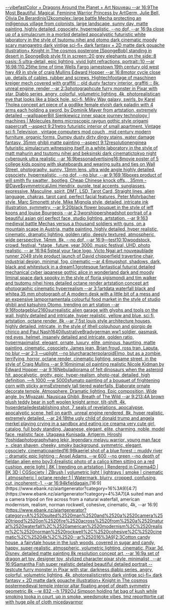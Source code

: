 [--vibefast](https://www.ebank.nz/aiartgenerator?category=--vibefast)[Color + Dragons Around the Planet + Art Nouveau --ar 16:9](https://www.ebank.nz/aiartgenerator?category=Color%2520%2B%2520Dragons%2520Around%2520the%2520Planet%2520%2B%2520Art%2520Nouveau%2520--ar%252016%3A9)[The Most Beautiful, Magical, Feminine Warrior Princess by ArtGerm, Julie Bell, Olivia De Berardinis](https://www.ebank.nz/aiartgenerator?category=The%2520Most%2520Beautiful%2C%2520Magical%2C%2520Feminine%2520Warrior%2520Princess%2520by%2520ArtGerm%2C%2520Julie%2520Bell%2C%2520Olivia%2520De%2520Berardinis)[12k](https://www.ebank.nz/aiartgenerator?category=12k)[complex::](https://www.ebank.nz/aiartgenerator?category=complex%3A%3A)[large battle Mecha protecting an indigenous village from colonists, large landscape, sunny day, matte painting, highly detailed, cgsociety, hyperrealistic, --no dof, --ar 16:9](https://www.ebank.nz/aiartgenerator?category=large%2520battle%2520Mecha%2520protecting%2520an%2520indigenous%2520village%2520from%2520colonists%2C%2520large%2520landscape%2C%2520sunny%2520day%2C%2520matte%2520painting%2C%2520highly%2520detailed%2C%2520cgsociety%2C%2520hyperrealistic%2C%2520--no%2520dof%2C%2520--ar%252016%3A9)[a close up of a simulacrum in a morbid detailed apocalyptic futuristic white laboratory in the style of tsutomu nihei and otomo dark cinematic moody scary manga](https://www.ebank.nz/aiartgenerator?category=a%2520close%2520up%2520of%2520a%2520simulacrum%2520in%2520a%2520morbid%2520detailed%2520apocalyptic%2520futuristic%2520white%2520laboratory%2520in%2520the%2520style%2520of%2520tsutomu%2520nihei%2520and%2520otomo%2520dark%2520cinematic%2520moody%2520scary%2520manga)[retro dark vintige sci-fi+ dark fantasy + 2D matte dark gouache illustration+ Knight in The cosmos poster](https://www.ebank.nz/aiartgenerator?category=retro%2520dark%2520vintige%2520sci-fi%2B%2520dark%2520fantasy%2520%2B%25202D%2520matte%2520dark%2520gouache%2520illustration%2B%2520Knight%2520in%2520The%2520cosmos%2520poster)[one [SpongeBob] standing in desert in SpongeBob style fit in screen::20 grey elephants on the side::8 oasis::5 ultra-detail, epic lighting, vivid light refractions, portrait::10 —ar 16:9](https://www.ebank.nz/aiartgenerator?category=one%2520%5BSpongeBob%5D%2520standing%2520in%2520desert%2520in%2520SpongeBob%2520style%2520fit%2520in%2520screen%3A%3A20%2520grey%2520elephants%2520on%2520the%2520side%3A%3A8%2520oasis%3A%3A5%2520ultra-detail%2C%2520epic%2520lighting%2C%2520vivid%2520light%2520refractions%2C%2520portrait%3A%3A10%2520%E2%80%94ar%252016%3A9)[8:11](https://www.ebank.nz/aiartgenerator?category=8%3A11)[0.25](https://www.ebank.nz/aiartgenerator?category=0.25)[the time of time Wells Fargo jamestown 19th century old west hwy 49 in style of craig Mullins Edward Hopper --ar 16:8](https://www.ebank.nz/aiartgenerator?category=the%2520time%2520of%2520time%2520Wells%2520Fargo%2520jamestown%252019th%2520century%2520old%2520west%2520hwy%252049%2520in%2520style%2520of%2520craig%2520Mullins%2520Edward%2520Hopper%2520--ar%252016%3A8)[motor cycle close up, details of cables, rubber and screws, Hightech](https://www.ebank.nz/aiartgenerator?category=motor%2520cycle%2520close%2520up%2C%2520details%2520of%2520cables%2C%2520rubber%2520and%2520screws%2C%2520Hightech)[footage of maschinen kreiger mech covered with graffiti :: old dusty factory interior, graffiti :: 8k, unreal engine, render --ar 2:3](https://www.ebank.nz/aiartgenerator?category=footage%2520of%2520maschinen%2520kreiger%2520mech%2520covered%2520with%2520graffiti%2520%3A%3A%2520old%2520dusty%2520factory%2520interior%2C%2520graffiti%2520%3A%3A%25208k%2C%2520unreal%2520engine%2C%2520render%2520--ar%25202%3A3)[photograph](https://www.ebank.nz/aiartgenerator?category=photograph)[cute furry monster in Pixar with star, Diablo series, angry, colorful, volumetric lighting, 4k, photorealistic](https://www.ebank.nz/aiartgenerator?category=cute%2520furry%2520monster%2520in%2520Pixar%2520with%2520star%2C%2520Diablo%2520series%2C%2520angry%2C%2520colorful%2C%2520volumetric%2520lighting%2C%25204k%2C%2520photorealistic)[an eye that looks like a black hole, sci-fi, Milky Way galaxy, swirls, by  Karel Thole](https://www.ebank.nz/aiartgenerator?category=an%2520eye%2520that%2520looks%2520like%2520a%2520black%2520hole%2C%2520sci-fi%2C%2520Milky%2520Way%2520galaxy%2C%2520swirls%2C%2520by%2520%2520Karel%2520Thole)[a concept art piece of a godlike female elvish dark paladin with 4 arms each holding a sword,  by Dominik Mayer from artstation, extremely detailed --wallpaper](https://www.ebank.nz/aiartgenerator?category=a%2520concept%2520art%2520piece%2520of%2520a%2520godlike%2520female%2520elvish%2520dark%2520paladin%2520with%25204%2520arms%2520each%2520holding%2520a%2520sword%2C%2520%2520by%2520Dominik%2520Mayer%2520from%2520artstation%2C%2520extremely%2520detailed%2520--wallpaper)[Bill Sienkiewicz  inner space journey  technology | machines | Molecules items microscopic raygun gothic style origami papercraft --aspect 9:21](https://www.ebank.nz/aiartgenerator?category=Bill%2520Sienkiewicz%2520%2520inner%2520space%2520journey%2520%2520technology%2520%7C%2520machines%2520%7C%2520Molecules%2520items%2520microscopic%2520raygun%2520gothic%2520style%2520origami%2520papercraft%2520--aspect%25209%3A21)[retro futuristic interior of small apartment. Vintage sci fi Television , vintage computers mod couch , mid century modern furniture, organic forms, Dumpy dusty dirty dingy stains, water damage fantasy, 35mm ghibli matte painting --aspect 9:12](https://www.ebank.nz/aiartgenerator?category=retro%2520futuristic%2520interior%2520of%2520small%2520apartment.%2520Vintage%2520sci%2520fi%2520Television%2520%2C%2520vintage%2520computers%2520mod%2520couch%2520%2C%2520mid%2520century%2520modern%2520furniture%2C%2520organic%2520forms%2C%2520Dumpy%2520dusty%2520dirty%2520dingy%2520stains%2C%2520water%2520damage%2520fantasy%2C%252035mm%2520ghibli%2520matte%2520painting%2520--aspect%25209%3A12)[resolution](https://www.ebank.nz/aiartgenerator?category=resolution)[engine](https://www.ebank.nz/aiartgenerator?category=engine)[a futuristic simulacrum witnessing itself in a white laboratory in the style of matt mahurin and tsutomu nihei and beksinski dark cinematic](https://www.ebank.nz/aiartgenerator?category=a%2520futuristic%2520simulacrum%2520witnessing%2520itself%2520in%2520a%2520white%2520laboratory%2520in%2520the%2520style%2520of%2520matt%2520mahurin%2520and%2520tsutomu%2520nihei%2520and%2520beksinski%2520dark%2520cinematic)[tokyo night cyberpunk ultra realistic --ar 16:9](https://www.ebank.nz/aiartgenerator?category=tokyo%2520night%2520cyberpunk%2520ultra%2520realistic%2520--ar%252016%3A9)[besson](https://www.ebank.nz/aiartgenerator?category=besson)[advertising](https://www.ebank.nz/aiartgenerator?category=advertising)[16:8](https://www.ebank.nz/aiartgenerator?category=16%3A8)[movie poster of 5 college kids posing with skateboards and wearing suits and ties on Wall Street, photography, sunny, 13mm lens, ultra wide angle highly detailed, cgsociety, hyperrealistic, --no dof, --no blur, --ar 9:16](https://www.ebank.nz/aiartgenerator?category=movie%2520poster%2520of%25205%2520college%2520kids%2520posing%2520with%2520skateboards%2520and%2520wearing%2520suits%2520and%2520ties%2520on%2520Wall%2520Street%2C%2520photography%2C%2520sunny%2C%252013mm%2520lens%2C%2520ultra%2520wide%2520angle%2520highly%2520detailed%2C%2520cgsociety%2C%2520hyperrealistic%2C%2520--no%2520dof%2C%2520--no%2520blur%2C%2520--ar%25209%3A16)[9:16](https://www.ebank.nz/aiartgenerator?category=9%3A16)[boxes product of will smith fly swatter,, bootleg, Cheap Chinese knock offs,,, 35mm - @Dave$](https://www.ebank.nz/aiartgenerator?category=boxes%2520product%2520of%2520will%2520smith%2520fly%2520swatter%2C%2C%2520bootleg%2C%2520Cheap%2520Chinese%2520knock%2520offs%2C%2C%2C%252035mm%2520-%2520%40Dave%24)[symmetrical](https://www.ebank.nz/aiartgenerator?category=symmetrical)[Jimi Hendrix, purple, teal accents, sunglasses, expressive, Masculine, spirit, DMT, LSD, Tarot Card, Straight lines, alien language, chakras, tarot card, perfect facial features, Peter Mohrbacher style, Marc Simonetti style, Mike Mignola style, detailed, intricate ink illustration, symmetry, --ar 9:20](https://www.ebank.nz/aiartgenerator?category=Jimi%2520Hendrix%2C%2520purple%2C%2520teal%2520accents%2C%2520sunglasses%2C%2520expressive%2C%2520Masculine%2C%2520spirit%2C%2520DMT%2C%2520LSD%2C%2520Tarot%2520Card%2C%2520Straight%2520lines%2C%2520alien%2520language%2C%2520chakras%2C%2520tarot%2520card%2C%2520perfect%2520facial%2520features%2C%2520Peter%2520Mohrbacher%2520style%2C%2520Marc%2520Simonetti%2520style%2C%2520Mike%2520Mignola%2520style%2C%2520detailed%2C%2520intricate%2520ink%2520illustration%2C%2520symmetry%2C%2520--ar%25209%3A20)[black flower bouquet in the style of jeff koons and louise Bourgeois  --ar 2:3](https://www.ebank.nz/aiartgenerator?category=black%2520flower%2520bouquet%2520in%2520the%2520style%2520of%2520jeff%2520koons%2520and%2520louise%2520Bourgeois%2520%2520--ar%25202%3A3)[worshippers](https://www.ebank.nz/aiartgenerator?category=worshippers)[headshot portrait of a beautiful asian girl perfect face, studio lighting, artstation. --ar 9:16](https://www.ebank.nz/aiartgenerator?category=headshot%2520portrait%2520of%2520a%2520beautiful%2520asian%2520girl%2520perfect%2520face%2C%2520studio%2520lighting%2C%2520artstation.%2520--ar%25209%3A16)[3 medieval battle Mechas versus a thousand soldiers with guns, on a mountain scape in Austria, matte painting, highly detailed, hyper realistic, cinematic, dramatic lighting, golden ratio, deeply textured, atmospheric, wide perspective, 14mm, 8k, --no dof, --ar 16:9](https://www.ebank.nz/aiartgenerator?category=3%2520medieval%2520battle%2520Mechas%2520versus%2520a%2520thousand%2520soldiers%2520with%2520guns%2C%2520on%2520a%2520mountain%2520scape%2520in%2520Austria%2C%2520matte%2520painting%2C%2520highly%2520detailed%2C%2520hyper%2520realistic%2C%2520cinematic%2C%2520dramatic%2520lighting%2C%2520golden%2520ratio%2C%2520deeply%2520textured%2C%2520atmospheric%2C%2520wide%2520perspective%2C%252014mm%2C%25208k%2C%2520--no%2520dof%2C%2520--ar%252016%3A9)[—test](https://www.ebank.nz/aiartgenerator?category=%E2%80%94test)[](https://www.ebank.nz/aiartgenerator?category=)[10:10](https://www.ebank.nz/aiartgenerator?category=10%3A10)[woodstock, crowd, festival, *stage , future, year 3000, music festival, UHD, photo realistic, -- ar 16:9](https://www.ebank.nz/aiartgenerator?category=woodstock%2C%2520crowd%2C%2520festival%2C%2520%2Astage%2520%2C%2520future%2C%2520year%25203000%2C%2520music%2520festival%2C%2520UHD%2C%2520photo%2520realistic%2C%2520--%2520ar%252016%3A9)[4:5](https://www.ebank.nz/aiartgenerator?category=4%3A5)[steal your face logo, Victo Ngai art nouveau](https://www.ebank.nz/aiartgenerator?category=steal%2520your%2520face%2520logo%2C%2520Victo%2520Ngai%2520art%2520nouveau)[blade runner 2049 style product launch of David chipperfield travertine chair, industrial design, minimal, fog, cinematic —ar 4:6](https://www.ebank.nz/aiartgenerator?category=blade%2520runner%25202049%2520style%2520product%2520launch%2520of%2520David%2520chipperfield%2520travertine%2520chair%2C%2520industrial%2520design%2C%2520minimal%2C%2520fog%2C%2520cinematic%2520%E2%80%94ar%25204%3A6)[mugshot, shadows, dark, black and white](https://www.ebank.nz/aiartgenerator?category=mugshot%2C%2520shadows%2C%2520dark%2C%2520black%2520and%2520white)[stuck in a dream](https://www.ebank.nz/aiartgenerator?category=stuck%2520in%2520a%2520dream)[1.1](https://www.ebank.nz/aiartgenerator?category=1.1)[grotesque fantastical futurist detailed mechanical cyber japanese gothic alice in wonderland dark and moody liminal space dark spooky in the style of floria sigismondi and tim walker and tsutomu nihei hires detailed octane render artstation concept art photographic cinematic hyperrealism --ar 3:1](https://www.ebank.nz/aiartgenerator?category=grotesque%2520fantastical%2520futurist%2520detailed%2520mechanical%2520cyber%2520japanese%2520gothic%2520alice%2520in%2520wonderland%2520dark%2520and%2520moody%2520liminal%2520space%2520dark%2520spooky%2520in%2520the%2520style%2520of%2520floria%2520sigismondi%2520and%2520tim%2520walker%2520and%2520tsutomu%2520nihei%2520hires%2520detailed%2520octane%2520render%2520artstation%2520concept%2520art%2520photographic%2520cinematic%2520hyperrealism%2520--ar%25203%3A1)[art](https://www.ebank.nz/aiartgenerator?category=art)[data waterfall black and white](https://www.ebank.nz/aiartgenerator?category=data%2520waterfall%2520black%2520and%2520white)[a 35 mm photograph of A modern desk with a little bit of a mess and an expensive lamp](https://www.ebank.nz/aiartgenerator?category=a%252035%2520mm%2520photograph%2520of%2520A%2520modern%2520desk%2520with%2520a%2520little%2520bit%2520of%2520a%2520mess%2520and%2520an%2520expensive%2520lamp)[ornamental](https://www.ebank.nz/aiartgenerator?category=ornamental)[a colourful food market in the style of studio ghibli and katsuhiro Otomo, trending on art station --ar 9:16](https://www.ebank.nz/aiartgenerator?category=a%2520colourful%2520food%2520market%2520in%2520the%2520style%2520of%2520studio%2520ghibli%2520and%2520katsuhiro%2520Otomo%2C%2520trending%2520on%2520art%2520station%2520--ar%25209%3A16)[footage](https://www.ebank.nz/aiartgenerator?category=footage)[blur](https://www.ebank.nz/aiartgenerator?category=blur)[2160](https://www.ebank.nz/aiartgenerator?category=2160)[surrealistic alien garage with glyphs and tools on the wall, highly detailed and intricate, hyper realistic, yellow and blue, sci fi, artstation, octane render, 8k --ar 7:5](https://www.ebank.nz/aiartgenerator?category=surrealistic%2520alien%2520garage%2520with%2520glyphs%2520and%2520tools%2520on%2520the%2520wall%2C%2520highly%2520detailed%2520and%2520intricate%2C%2520hyper%2520realistic%2C%2520yellow%2520and%2520blue%2C%2520sci%2520fi%2C%2520artstation%2C%2520octane%2520render%2C%25208k%2520--ar%25207%3A5)[st louis style architecture houses, highly detailed, intricate, in the style of ithell colquhoun and giorgio de chirico and Paul Nash](https://www.ebank.nz/aiartgenerator?category=st%2520louis%2520style%2520architecture%2520houses%2C%2520highly%2520detailed%2C%2520intricate%2C%2520in%2520the%2520style%2520of%2520ithell%2520colquhoun%2520and%2520giorgio%2520de%2520chirico%2520and%2520Paul%2520Nash)[1640](https://www.ebank.nz/aiartgenerator?category=1640)[illustrative](https://www.ebank.nz/aiartgenerator?category=illustrative)[Brady](https://www.ebank.nz/aiartgenerator?category=Brady)[german ww1 soldier, gasmask, red eyes, helmet, insanely detailed and intricate, golden ratio, hypermaximalist, elegant, ornate, luxury, elite, ominous, haunting, matte painting, cinematic, cgsociety, James jean, Brian froud, ross tran, Laputa, no blur —ar 2:3 —uplight --no blur](https://www.ebank.nz/aiartgenerator?category=german%2520ww1%2520soldier%2C%2520gasmask%2C%2520red%2520eyes%2C%2520helmet%2C%2520insanely%2520detailed%2520and%2520intricate%2C%2520golden%2520ratio%2C%2520hypermaximalist%2C%2520elegant%2C%2520ornate%2C%2520luxury%2C%2520elite%2C%2520ominous%2C%2520haunting%2C%2520matte%2520painting%2C%2520cinematic%2C%2520cgsociety%2C%2520James%2520jean%2C%2520Brian%2520froud%2C%2520ross%2520tran%2C%2520Laputa%2C%2520no%2520blur%2520%E2%80%94ar%25202%3A3%2520%E2%80%94uplight%2520--no%2520blur)[character](https://www.ebank.nz/aiartgenerator?category=character)[polaroid](https://www.ebank.nz/aiartgenerator?category=polaroid)[Elmo, but as a zombie, terrifying, horror, octane render, cinematic lighting, sesame street, in the style of Craig Mullins --ar 9:16](https://www.ebank.nz/aiartgenerator?category=Elmo%2C%2520but%2520as%2520a%2520zombie%2C%2520terrifying%2C%2520horror%2C%2520octane%2520render%2C%2520cinematic%2520lighting%2C%2520sesame%2520street%2C%2520in%2520the%2520style%2520of%2520Craig%2520Mullins%2520--ar%25209%3A16)[minimal oil painting realistic Nicole Kidman	 by Edward Hopper --ar 9:16](https://www.ebank.nz/aiartgenerator?category=minimal%2520oil%2520painting%2520realistic%2520Nicole%2520Kidman%09%2520by%2520Edward%2520Hopper%2520--ar%25209%3A16)[Nebula](https://www.ebank.nz/aiartgenerator?category=Nebula)[diorama of felt dinosaurs when the asteroid hit, apocalyptic, grotty, epic, hyper-realism, photo-real, detailed, high definition, —h 1000 —w 5000](https://www.ebank.nz/aiartgenerator?category=diorama%2520of%2520felt%2520dinosaurs%2520when%2520the%2520asteroid%2520hit%2C%2520apocalyptic%2C%2520grotty%2C%2520epic%2C%2520hyper-realism%2C%2520photo-real%2C%2520detailed%2C%2520high%2520definition%2C%2520%E2%80%94h%25201000%2520%E2%80%94w%25205000)[sfumato painting of a bouquet of frightening corn with sticky arms](https://www.ebank.nz/aiartgenerator?category=sfumato%2520painting%2520of%2520a%2520bouquet%2520of%2520frightening%2520corn%2520with%2520sticky%2520arms)[Extremely tall tiered waterfalls, Elaborate ornate decorate temple, Atmosphere, Dramatic lighting, Epic composition, Wide angle, by Miyazaki, Nausicaa Ghibli, Breath of The Wild --ar 9:21](https://www.ebank.nz/aiartgenerator?category=Extremely%2520tall%2520tiered%2520waterfalls%2C%2520Elaborate%2520ornate%2520decorate%2520temple%2C%2520Atmosphere%2C%2520Dramatic%2520lighting%2C%2520Epic%2520composition%2C%2520Wide%2520angle%2C%2520by%2520Miyazaki%2C%2520Nausicaa%2520Ghibli%2C%2520Breath%2520of%2520The%2520Wild%2520--ar%25209%3A21)[3:4](https://www.ebank.nz/aiartgenerator?category=3%3A4)[A brown plush teddy bear in soft woolen knight armor, tilt-shift, 4k, hyperdetailed](https://www.ebank.nz/aiartgenerator?category=A%2520brown%2520plush%2520teddy%2520bear%2520in%2520soft%2520woolen%2520knight%2520armor%2C%2520tilt-shift%2C%25204k%2C%2520hyperdetailed)[establishing shot, 7 seals of revelations,  apocalypse,  apocalyptic scene, hell on earth, unreal engine rendered,  8k, hyper realistic,  extremely detailed,  --ar 24:18](https://www.ebank.nz/aiartgenerator?category=establishing%2520shot%2C%25207%2520seals%2520of%2520revelations%2C%2520%2520apocalypse%2C%2520%2520apocalyptic%2520scene%2C%2520hell%2520on%2520earth%2C%2520unreal%2520engine%2520rendered%2C%2520%25208k%2C%2520hyper%2520realistic%2C%2520%2520extremely%2520detailed%2C%2520%2520--ar%252024%3A18)[the ugly child of donald trump and angela merkel playing crying in a sandbox and eating ice cream](https://www.ebank.nz/aiartgenerator?category=the%2520ugly%2520child%2520of%2520donald%2520trump%2520and%2520angela%2520merkel%2520playing%2520crying%2520in%2520a%2520sandbox%2520and%2520eating%2520ice%2520cream)[a very cute girl, catalog, full body standing, Japanese, elegant, elite, charming, noble, model face, realistic face, Utagawa Kunisada, Artgerm, Hiroshi Yoshida](https://www.ebank.nz/aiartgenerator?category=a%2520very%2520cute%2520girl%2C%2520catalog%2C%2520full%2520body%2520standing%2C%2520Japanese%2C%2520elegant%2C%2520elite%2C%2520charming%2C%2520noble%2C%2520model%2520face%2C%2520realistic%2520face%2C%2520Utagawa%2520Kunisada%2C%2520Artgerm%2C%2520Hiroshi%2520Yoshida)[photography](https://www.ebank.nz/aiartgenerator?category=photography)[hang lekir, legendary melayu warrior, young man face +, clean shaven, cheeky, smoky background, symmetric, elegant, cgsociety, cinematic](https://www.ebank.nz/aiartgenerator?category=hang%2520lekir%2C%2520legendary%2520melayu%2520warrior%2C%2520young%2520man%2520face%2520%2B%2C%2520clean%2520shaven%2C%2520cheeky%2C%2520smoky%2520background%2C%2520symmetric%2C%2520elegant%2C%2520cgsociety%2C%2520cinematic)[painted](https://www.ebank.nz/aiartgenerator?category=painted)[16:9](https://www.ebank.nz/aiartgenerator?category=16%3A9)[8k](https://www.ebank.nz/aiartgenerator?category=8k)[aeriel shot of a blue forest :: muddy river :: dramatic epic lighting :: Ansel Adams, --w 600 --no green --no depth of field](https://www.ebank.nz/aiartgenerator?category=aeriel%2520shot%2520of%2520a%2520blue%2520forest%2520%3A%3A%2520muddy%2520river%2520%3A%3A%2520dramatic%2520epic%2520lighting%2520%3A%3A%2520Ansel%2520Adams%2C%2520--w%2520600%2520--no%2520green%2520--no%2520depth%2520of%2520field)[an alien emo boy](https://www.ebank.nz/aiartgenerator?category=an%2520alien%2520emo%2520boy)[3:4](https://www.ebank.nz/aiartgenerator?category=3%3A4)[realistic photo of a calico kitten sitting on a red cushion, eerie light | 8K | trending on artstation | Rendered in Cinema4D | 8K 3D | CGSociety | ZBrush | volumetric light | lightrays | smoke | cinematic | atmospheric | octane render:1 | Watermark, blurry, cropped, confusing, cut, incoherent:-1, --ar 16:9](https://www.ebank.nz/aiartgenerator?category=realistic%2520photo%2520of%2520a%2520calico%2520kitten%2520sitting%2520on%2520a%2520red%2520cushion%2C%2520eerie%2520light%2520%7C%25208K%2520%7C%2520trending%2520on%2520artstation%2520%7C%2520Rendered%2520in%2520Cinema4D%2520%7C%25208K%25203D%2520%7C%2520CGSociety%2520%7C%2520ZBrush%2520%7C%2520volumetric%2520light%2520%7C%2520lightrays%2520%7C%2520smoke%2520%7C%2520cinematic%2520%7C%2520atmospheric%2520%7C%2520octane%2520render%3A1%2520%7C%2520Watermark%2C%2520blurry%2C%2520cropped%2C%2520confusing%2C%2520cut%2C%2520incoherent%3A-1%2C%2520--ar%252016%3A9)[4k](https://www.ebank.nz/aiartgenerator?category=4k)[field](https://www.ebank.nz/aiartgenerator?category=field)[again.](https://www.ebank.nz/aiartgenerator?category=again.)[16:9](https://www.ebank.nz/aiartgenerator?category=16%3A9)[4:7](https://www.ebank.nz/aiartgenerator?category=4%3A7)[A suited man and a camera tripod on fire across from a natural waterfall, american modernism, realism, norman rockwell, cohesive, cinematic, 4k, --ar 16:9](https://www.ebank.nz/aiartgenerator?category=A%2520suited%2520man%2520and%2520a%2520camera%2520tripod%2520on%2520fire%2520across%2520from%2520a%2520natural%2520waterfall%2C%2520american%2520modernism%2C%2520realism%2C%2520norman%2520rockwell%2C%2520cohesive%2C%2520cinematic%2C%25204k%2C%2520--ar%252016%3A9)[2:3](https://www.ebank.nz/aiartgenerator?category=2%3A3)[Cotton candy house, a fairytale house in the lush woods, covered in sugar and candy, happy, super-realistic, atmospheric, volumetric lighting, cinematic, Pixar 3d, Disney, detailed matte painting 8k resolution concept art, --ar 16:9](https://www.ebank.nz/aiartgenerator?category=Cotton%2520candy%2520house%2C%2520a%2520fairytale%2520house%2520in%2520the%2520lush%2520woods%2C%2520covered%2520in%2520sugar%2520and%2520candy%2C%2520happy%2C%2520super-realistic%2C%2520atmospheric%2C%2520volumetric%2520lighting%2C%2520cinematic%2C%2520Pixar%25203d%2C%2520Disney%2C%2520detailed%2520matte%2520painting%25208k%2520resolution%2520concept%2520art%2C%2520--ar%252016%3A9)[a set of dragon art toy, designer toy ,stylized character,pixar style, minimalist , --ar 16:9](https://www.ebank.nz/aiartgenerator?category=a%2520set%2520of%2520dragon%2520art%2520toy%2C%2520designer%2520toy%2520%2Cstylized%2520character%2Cpixar%2520style%2C%2520minimalist%2520%2C%2520--ar%252016%3A9)[Samantha Fish super realistic detailed beautiful detailed portrait --test](https://www.ebank.nz/aiartgenerator?category=Samantha%2520Fish%2520super%2520realistic%2520detailed%2520beautiful%2520detailed%2520portrait%2520--test)[cute furry monster in Pixar with star, darkness diablo series, angry, colorful, volumetric lighting, 4k, photorealistic](https://www.ebank.nz/aiartgenerator?category=cute%2520furry%2520monster%2520in%2520Pixar%2520with%2520star%2C%2520darkness%2520diablo%2520series%2C%2520angry%2C%2520colorful%2C%2520volumetric%2520lighting%2C%25204k%2C%2520photorealistic)[retro dark vintige sci-fi+ dark fantasy + 2D matte dark gouache illustration+ Knight in The cosmos poster](https://www.ebank.nz/aiartgenerator?category=retro%2520dark%2520vintige%2520sci-fi%2B%2520dark%2520fantasy%2520%2B%25202D%2520matte%2520dark%2520gouache%2520illustration%2B%2520Knight%2520in%2520The%2520cosmos%2520poster)[medieval temple interior altar floating angel of death symmetry geometric 8k --w 832 --h 1792](https://www.ebank.nz/aiartgenerator?category=medieval%2520temple%2520interior%2520altar%2520floating%2520angel%2520of%2520death%2520symmetry%2520geometric%25208k%2520--w%2520832%2520--h%25201792)[OJ Simpson holding fat bag of kush while smoking tooka in court, up in smoke, weedsmoke vibes, tmz report](https://www.ebank.nz/aiartgenerator?category=OJ%2520Simpson%2520holding%2520fat%2520bag%2520of%2520kush%2520while%2520smoking%2520tooka%2520in%2520court%2C%2520up%2520in%2520smoke%2C%2520weedsmoke%2520vibes%2C%2520tmz%2520report)[tortie cat with huge pile of cloth mice](https://www.ebank.nz/aiartgenerator?category=tortie%2520cat%2520with%2520huge%2520pile%2520of%2520cloth%2520mice)[day](https://www.ebank.nz/aiartgenerator?category=day)[armor](https://www.ebank.nz/aiartgenerator?category=armor)